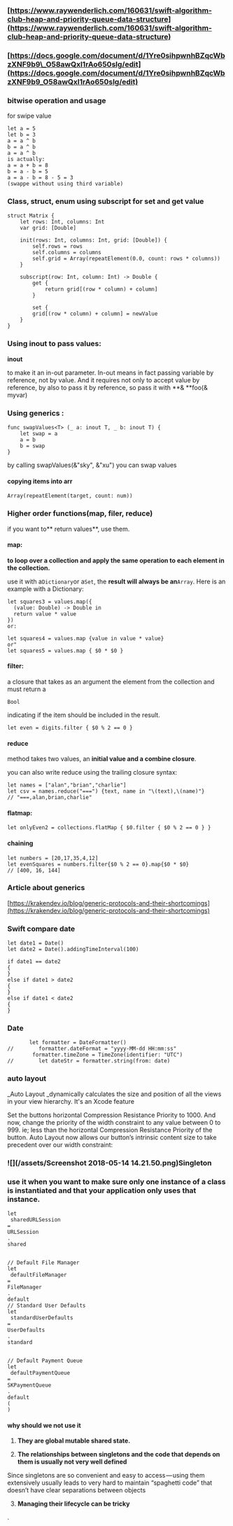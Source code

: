 ### [https://www.raywenderlich.com/160631/swift-algorithm-club-heap-and-priority-queue-data-structure](https://www.raywenderlich.com/160631/swift-algorithm-club-heap-and-priority-queue-data-structure)

### [https://docs.google.com/document/d/1Yre0sihpwnhBZqcWbzXNF9b9\_O58awQxl1rAo650slg/edit](https://docs.google.com/document/d/1Yre0sihpwnhBZqcWbzXNF9b9_O58awQxl1rAo650slg/edit)

### bitwise operation and usage

for swipe value

```
let a = 5
let b = 3
a = a ^ b
b = a ^ b
a = a ^ b
is actually:
a = a + b = 8
b = a - b = 5
a = a - b = 8 - 5 = 3
(swappe without using third variable)
```

### Class, struct, enum using subscript for set and get value

```
struct Matrix {
    let rows: Int, columns: Int
    var grid: [Double]

    init(rows: Int, columns: Int, grid: [Double]) {
        self.rows = rows
        self.columns = columns
        self.grid = Array(repeatElement(0.0, count: rows * columns))
    }

    subscript(row: Int, column: Int) -> Double {
        get {
            return grid[(row * column) + column] 
        }

        set {
        grid[(row * column) + column] = newValue
    }
}
```

### Using inout to pass values:

**inout**

to make it an in-out parameter. In-out means in fact passing variable by reference, not by value. And it requires not only to accept value by reference, by also to pass it by reference, so pass it with **& **foo\(& myvar\)

### Using generics :

```
func swapValues<T> (_ a: inout T, _ b: inout T) {
    let swap = a
    a = b
    b = swap
}
```

by calling swapValues\(&"sky", &"xu"\) you can swap values

#### copying items into arr

`Array(repeatElement(target, count: num))`

### Higher order functions\(map, filer, reduce\)

if you want to** return values**, use them.

#### map:

**to loop over a collection and apply the same operation to each element in the collection.**

use it with a`Dictionary`or a`Set`, the **result will always be an**`Array`. Here is an example with a Dictionary:

```
let squares3 = values.map({
  (value: Double) -> Double in
  return value * value
})
or:

let squares4 = values.map {value in value * value}
or"
let squares5 = values.map { $0 * $0 }
```

#### filter:

a closure that takes as an argument the element from the collection and must return a

`Bool`

indicating if the item should be included in the result.

```
let even = digits.filter { $0 % 2 == 0 }
```

#### reduce

method takes two values, an **initial value and a combine closure**.

you can also write reduce using the trailing closure syntax:

```
let names = ["alan","brian","charlie"]
let csv = names.reduce("===") {text, name in "\(text),\(name)"}
// "===,alan,brian,charlie"
```

#### flatmap:

```
let onlyEven2 = collections.flatMap { $0.filter { $0 % 2 == 0 } }
```

#### chaining

```
let numbers = [20,17,35,4,12]
let evenSquares = numbers.filter{$0 % 2 == 0}.map{$0 * $0}
// [400, 16, 144]
```

### Article about generics

[https://krakendev.io/blog/generic-protocols-and-their-shortcomings](https://krakendev.io/blog/generic-protocols-and-their-shortcomings)

### Swift compare date

```
let date1 = Date()
let date2 = Date().addingTimeInterval(100)

if date1 == date2
{
}
else if date1 > date2
{
}
else if date1 < date2
{
}
```

### Date

```
       let formatter = DateFormatter()
//        formatter.dateFormat = "yyyy-MM-dd HH:mm:ss"
        formatter.timeZone = TimeZone(identifier: "UTC")
//        let dateStr = formatter.string(from: date)
```

### auto layout

\_Auto Layout \_dynamically calculates the size and position of all the views in your view hierarchy. It's an Xcode feature

Set the buttons horizontal Compression Resistance Priority to 1000. And now, change the priority of the width constraint to any value between 0 to 999. ie; less than the horizontal Compression Resistance Priority of the button. Auto Layout now allows our button’s intrinsic content size to take precedent over our width constraint:

### ![](/assets/Screenshot 2018-05-14 14.21.50.png)Singleton

### use it when you want to make sure only one instance of a class is instantiated and that your application only uses that instance.

```
let
 sharedURLSession 
=
URLSession
.
shared


// Default File Manager
let
 defaultFileManager 
=
FileManager
.
default
// Standard User Defaults
let
 standardUserDefaults 
=
UserDefaults
.
standard


// Default Payment Queue
let
 defaultPaymentQueue 
=
SKPaymentQueue
.
default
(
)
```

#### why should we not use it

1. **They are global mutable shared state.**

2. **The relationships between singletons and the code that depends on them is usually not very well defined**

 Since singletons are so convenient and easy to access — using them extensively usually leads to very hard to maintain “spaghetti code” that doesn’t have clear separations between objects

3. **Managing their lifecycle can be tricky**

.



